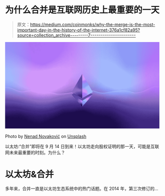 # 为什么合并是互联网历史上最重要的一天

> 原文：<https://medium.com/coinmonks/why-the-merge-is-the-most-important-day-in-the-history-of-the-internet-376a1cf82a95?source=collection_archive---------7----------------------->

![](img/06beb79fedd1db736c919ccc073b93d4.png)

Photo by [Nenad Novaković](https://unsplash.com/@dvlden?utm_source=medium&utm_medium=referral) on [Unsplash](https://unsplash.com?utm_source=medium&utm_medium=referral)

以太坊:“合并”即将在 9 月 14 日到来！以太坊走向股权证明的那一天，可能是互联网未来最重要的时刻。为什么？

# 以太坊&合并

多年来，合并一直是以太坊生态系统中的热门话题。在 2014 年，第三次修订的…